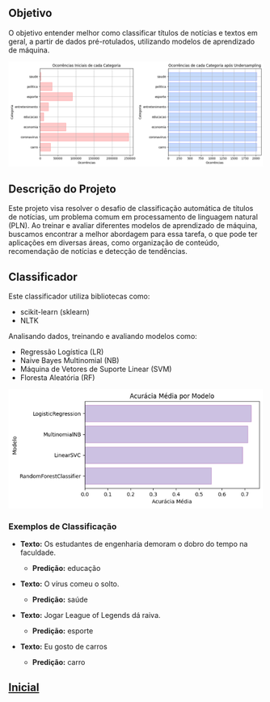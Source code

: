 ## Objetivo
O objetivo entender melhor como classificar títulos de notícias e textos em geral, a partir de dados pré-rotulados, utilizando modelos de aprendizado de máquina.

![Amostras](/imgs/under_samples_freqs.png)

## Descrição do Projeto
Este projeto visa resolver o desafio de classificação automática de títulos de notícias, um problema comum em processamento de linguagem natural (PLN). Ao treinar e avaliar diferentes modelos de aprendizado de máquina, buscamos encontrar a melhor abordagem para essa tarefa, o que pode ter aplicações em diversas áreas, como organização de conteúdo, recomendação de notícias e detecção de tendências.

## Classificador
Este classificador utiliza bibliotecas como:
- scikit-learn (sklearn)
- NLTK

Analisando dados, treinando e avaliando modelos como:
- Regressão Logística (LR)
- Naive Bayes Multinomial (NB)
- Máquina de Vetores de Suporte Linear (SVM)
- Floresta Aleatória (RF)

![Precisão](/imgs/accuracy.png)

### Exemplos de Classificação
- **Texto:** Os estudantes de engenharia demoram o dobro do tempo na faculdade.
  - **Predição:** educação

- **Texto:** O vírus comeu o solto.
  - **Predição:** saúde

- **Texto:** Jogar League of Legends dá raiva.
  - **Predição:** esporte

- **Texto:** Eu gosto de carros
  - **Predição:** carro

## [Inicial](./classifier.ipynb)
